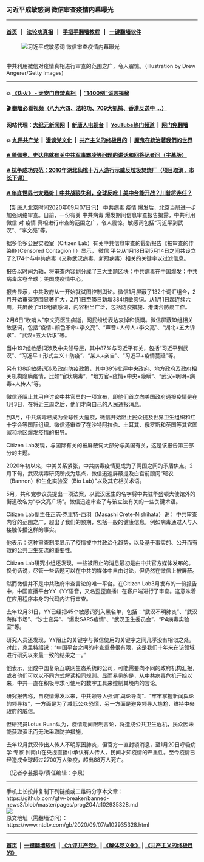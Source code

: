 ### 习近平成敏感词 微信审查疫情内幕曝光
------------------------

#### [首页](https://github.com/gfw-breaker/banned-news3/blob/master/README.md) &nbsp;&nbsp;|&nbsp;&nbsp; [法轮功真相](https://github.com/begood0513/basic/blob/master/README.md)  &nbsp;&nbsp;|&nbsp;&nbsp; [手把手翻墙教程](https://github.com/gfw-breaker/guides/wiki)  &nbsp;&nbsp;|&nbsp;&nbsp; [一键翻墙软件](https://github.com/gfw-breaker/nogfw/blob/master/README.md)  



<div><div class="featured_image">
 <figure>
  <img alt="习近平成敏感词 微信审查疫情内幕曝光" src="https://i.ntdtv.com/assets/uploads/2020/09/GettyImages-1227952535-800x450.jpg"/>
 </figure><br/>
 <span class="caption">
  中共利用微信对疫情真相进行审查的范围之广，令人震惊。（Illustration by Drew Angerer/Getty Images)
 </span>
</div>
</div><hr/>

#### 💥 [《伪火》 - 天安门自焚真相 ](http://141.164.51.119:10000/videos/blog/weihuo.html)&nbsp; |&nbsp; [“1400例”谎言揭秘  ](http://141.164.51.119:10000/videos/blog/jiexi1400.html)

#### [ 🎬  翻墙必看视频（八九六四、法轮功、709大抓捕、香港反送中 ...）](https://github.com/gfw-breaker/links/blob/master/banned.md)

#### 网站代理：[大纪元新闻网](http://167.172.10.89:10080/gb/) &nbsp;|&nbsp; [新唐人电视台](http://167.172.10.89:8808/gb/)  &nbsp;|&nbsp; [YouTube热门频道](http://158.247.203.241/youtube.html) &nbsp;|&nbsp; [网门免翻墙](http://158.247.203.241:11000/show.aspx?name=ogHome)

#### 💥 [九评共产党](http://141.164.51.119:10000/videos/res/jiuping/)&nbsp; |&nbsp; [漫谈党文化](http://141.164.51.119:10000/videos/res/mtdwh/)&nbsp; |&nbsp; [共产主义的终极目的](http://141.164.51.119:10000/videos/res/zjmd/)&nbsp; |&nbsp; [魔鬼在統治著我們的世界](http://141.164.51.119:10000/videos/res/TheSpecter/)  

#### [ 🔥  蓬佩奥、史达伟就有关中共军事霸凌等问题的讲话和回答记者问（字幕版）](http://141.164.51.119:10000/videos/news/pompeo7.html)

#### [ 🔥  抗争成功典范：2016年湖北仙桃十万人游行示威反垃圾焚烧厂（项目取消，市长下课）](http://141.164.51.119:10000/videos/news/xiantao.html)

#### [ 🔥  年底世界七大趋势｜中共战狼失利，全球反呛｜美中台能开战？川普将连任？](http://141.164.51.119:10000/videos/news/tanghao02.html)

<div><div class="post_content" itemprop="articleBody">
 <p>
  【新唐人北京时间2020年09月07日讯】
  <ok href="https://www.ntdtv.com/gb/中共病毒.htm">
   中共病毒
  </ok>
  <ok href="https://www.ntdtv.com/gb/疫情.htm">
   疫情
  </ok>
  爆发后，北京当局进一步加强网络审查。日前，一份有关
  <ok href="https://www.ntdtv.com/gb/中共病毒.htm">
   中共病毒
  </ok>
  爆发期间信息审查报告揭露，中共利用
  <ok href="https://www.ntdtv.com/gb/微信.htm">
   微信
  </ok>
  对
  <ok href="https://www.ntdtv.com/gb/疫情.htm">
   疫情
  </ok>
  真相进行审查的范围之广，令人震惊。敏感词包括“习近平到武汉”、“李文亮”等。
 </p>
 <p>
  据多伦多公民实验室（Citizen Lab）有关中共信息审查的最新报告《被审查的传染II》（Censored Contagion II）显示，
  <ok href="https://www.ntdtv.com/gb/微信.htm">
   微信
  </ok>
  平台从1月18日到5月14日之间共设立了2,174个与中共病毒（又称武汉病毒、新冠病毒）相关的关键字以过滤信息。
 </p>
 <p>
  报告以时间为轴，将审查内容划分成了三大主题区块：中共病毒在中国爆发；中共病毒席卷全球；美国成疫情中心。
 </p>
 <p>
  报告显示，中共政府从一开始就试图控制舆论。微信1月屏蔽了132个词汇组合，2月开始审查范围显著扩大，2月1日至15日新增384组敏感词。从1月1日起连续六周，共屏蔽了516组敏感词，内容相当广泛，包括防疫措施、港澳台防疫工作。
 </p>
 <p>
  2月6日“吹哨人”李文亮医生病逝，网民纷纷表达哀悼和愤慨。微信屏蔽19组相关敏感词，包括“疫情+颜色革命+李文亮”、“声音+人传人+李文亮”、“湖北+五大诉求”、“武汉+五大诉求”等。
 </p>
 <p>
  当中192组敏感词涉及中央领导层，其中87%与习近平有关，包括“习近平到武汉”、“习近平＋形式主义＋防疫”、“某人+亲自”、“习近平+疫情蔓延”等。
 </p>
 <p>
  另有138组敏感词涉及政府防疫政策，其中39%批评中央政府、地方政府及政府相关机构隐瞒疫情，比如“官状病毒”、“地方官+疫情+中央+隐瞒”、“武汉+明明+病毒+人传人”等。
 </p>
 <p>
  微信还阻止其用户讨论中共官员的一项宣布，即他们首次向美国政府通报疫情是在1月3日，在将近三周之后，他们才向自己的人民通报消息。
 </p>
 <p>
  到3月，中共病毒已成为全球性大瘟疫，微信开始阻止民众提及世界卫生组织和红十字会等国际组织。微信还审查了在沙特阿拉伯、土耳其、俄罗斯和英国等其它国家和地区爆发疫情的报导。
 </p>
 <p>
  Citizen Lab发现，与国际有关的被屏蔽词大部分与美国有关，这是该报告第三部分的主题。
 </p>
 <p>
  2020年初以来，中美关系紧张，中共病毒疫情更成为了两国之间的矛盾焦点。2月下旬，武汉病毒研究所成为焦点，微信迅速屏蔽提及白宫前顾问“班农（Bannon）和生化实验室（Bio Lab）”以及其它相关术语。
 </p>
 <p>
  5月，共和党参议员提出一项法案，以武汉医生的名字将中共驻华盛顿大使馆外的街道改名为“李文亮广场”。微信迅速审查了与该立法有关的一些关键术语。
 </p>
 <p>
  Citizen Lab副主任正志·克里特-西羽（Masashi Crete-Nishihata）说：
  <ok href="https://www.ntdtv.com/gb/中共审查.htm">
   中共审查
  </ok>
  内容的范围之广，超出了我们的预期，包括一般的健康信息，例如病毒通过人与人接触传播这样的事实。
 </p>
 <p>
  他表示：这种审查制度显示了疫情被中共政治化趋势，以及基于事实的、公开而有效的公共卫生交流的重要性。
 </p>
 <p>
  Citizen Lab研究小组还发现，一些被阻止的消息最初是由中共官方媒体发布的。换句话说，尽管一些话题可以在中共的媒体中自由讨论，但仍然在微信上被屏蔽。
 </p>
 <p>
  然而微信并不是中共政府审查言论的唯一平台。在Citizen Lab3月发布的一份报告中，中国直播平台YY（YY语音，又名歪歪直播）在客户端进行了审查。这意味着在应用程序本身的代码内进行审查。
 </p>
 <p>
  去年12月31日，YY已经把45个敏感词列入黑名单，包括：“武汉不明肺炎”、“武汉海鲜市场”、“沙士变异”、“爆发SARS疫情”、“武汉卫生委员会”、“P4病毒实验室”等。
 </p>
 <p>
  研究人员还发现，YY阻止的关键字与微信使用的关键字之间几乎没有相似之处。
  <br/>
  对此，克里特绍说：“中国平台之间的审查重叠很有限，这是我们十年来在该领域进行研究以来最一致的结果之一。”
 </p>
 <p>
  他表示，组成中国复杂互联网生态系统的公司，可能需要向不同的政府机构汇报，或者他们可以以不同方式解读相同规则。显而易见的是，从中共病毒危机开始以来，中共一直在积极寻求可使用的数字工具来控制其境内的言论。
 </p>
 <p>
  研究报告称，自疫情爆发以来，中共领导人强调“舆论导向”、“牢牢掌握新闻舆论的领导权”，一方面是为了减低公众恐慌，另一方面是避免领导人尴尬，维持中央政府的威信。
 </p>
 <p>
  但研究员Lotus Ruan认为，疫情期间限制言论，将造成公共卫生危机，民众因未能获取资讯而无法采取防护措施。
 </p>
 <p>
  去年12月武汉传出人传人不明原因肺炎，但官方一直封锁消息，至1月20日呼吸病学
  <ok href="https://www.ntdtv.com/gb/专家.htm">
   专家
  </ok>
  钟南山在央视直播中承认有人传人，民间才知疫情的严重性。至今疫情已经造成全球超过2700万人染疫，超出88万人死亡。
 </p>
 <p>
  （记者李芸报导/责任编辑：李泉）
 </p>
 <div class="single_ad">
 </div>
</div>
</div>
<hr/>
手机上长按并复制下列链接或二维码分享本文章：<br/>
https://github.com/gfw-breaker/banned-news3/blob/master/pages/prog204/a102935328.md <br/>
<a href='https://github.com/gfw-breaker/banned-news3/blob/master/pages/prog204/a102935328.md'><img src='https://github.com/gfw-breaker/banned-news3/blob/master/pages/prog204/a102935328.md.png'/></a> <br/>
原文地址（需翻墙访问）：https://www.ntdtv.com/gb/2020/09/07/a102935328.html


------------------------
#### [首页](https://github.com/gfw-breaker/banned-news3/blob/master/README.md) &nbsp;|&nbsp; [一键翻墙软件](https://github.com/gfw-breaker/nogfw/blob/master/README.md) &nbsp;| [《九评共产党》](https://github.com/gfw-breaker/9ping.md/blob/master/README.md#九评之一评共产党是什么) | [《解体党文化》](https://github.com/gfw-breaker/jtdwh.md/blob/master/README.md) | [《共产主义的终极目的》](https://github.com/gfw-breaker/gczydzjmd.md/blob/master/README.md)


<img src='http://gfw-breaker.win/banned-news3/pages/prog204/a102935328.md' width='0px' height='0px'/>